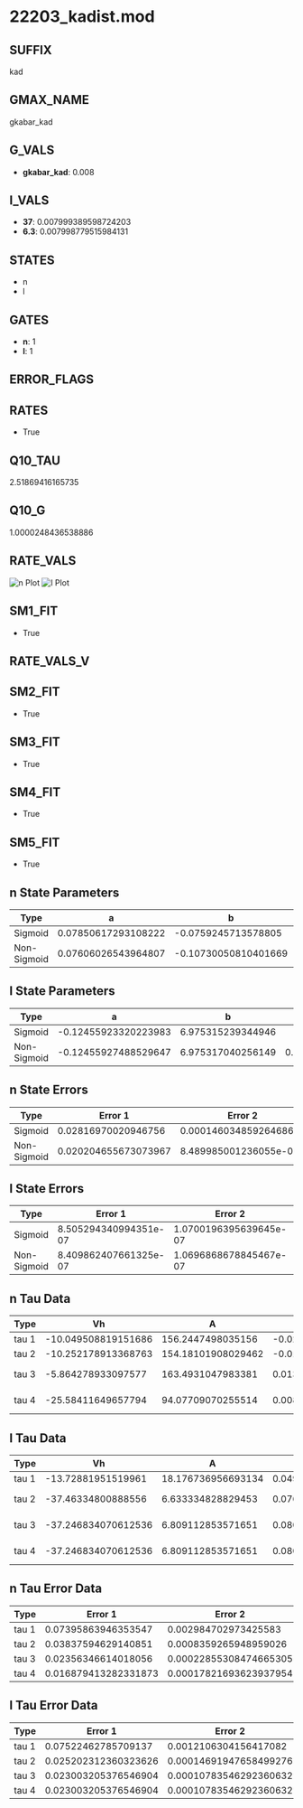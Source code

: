 # 22203_kadist.mod

## SUFFIX

kad

## GMAX_NAME

gkabar_kad

## G_VALS

- **gkabar_kad**: 0.008

## I_VALS

- **37**: 0.007999389598724203
- **6.3**: 0.007998779515984131

## STATES

- n
- l

## GATES

- **n**: 1
- **l**: 1

## ERROR_FLAGS


## RATES

- True

## Q10_TAU

2.51869416165735

## Q10_G

1.0000248436538886

## RATE_VALS

![n Plot](/Users/pbozelos/Dropbox/icg-Chai-Panos/supermodels/output_markdown_files/K/22203_kadist.mod/images/n.png)
![l Plot](/Users/pbozelos/Dropbox/icg-Chai-Panos/supermodels/output_markdown_files/K/22203_kadist.mod/images/l.png)

## SM1_FIT

- True

## RATE_VALS_V

## SM2_FIT

- True

## SM3_FIT

- True

## SM4_FIT

- True

## SM5_FIT

- True

## n State Parameters

| Type | a | b | c | d |
| --- | --- | --- | --- | --- |
| Sigmoid | 0.07850617293108222 | -0.0759245713578805 |
| Non-Sigmoid | 0.07606026543964807 | -0.10730050810401669 | 1.0090406517479602 | -0.011701444578244595 |

## l State Parameters

| Type | a | b | c | d |
| --- | --- | --- | --- | --- |
| Sigmoid | -0.12455923320223983 | 6.975315239344946 |
| Non-Sigmoid | -0.12455927488529647 | 6.975317040256149 | 0.9999998081059713 | 1.1351107586187336e-09 |

## n State Errors

| Type | Error 1 | Error 2 | Error 3 |
| --- | --- | --- | --- |
| Sigmoid | 0.02816970020946756 | 0.00014603485926468611 | 0.02188903029937066 |
| Non-Sigmoid | 0.020204655673073967 | 8.489985001236055e-05 | 0.015699858959366136 |

## l State Errors

| Type | Error 1 | Error 2 | Error 3 |
| --- | --- | --- | --- |
| Sigmoid | 8.505294340994351e-07 | 1.0700196395639645e-07 | 6.829136654439451e-07 |
| Non-Sigmoid | 8.409862407661325e-07 | 1.0696868678845467e-07 | 6.752511709105412e-07 |

## n Tau Data

| Type | Vh | A | b1 | b2 | c1 | c2 | d1 | d2 | e1 | e2 |
| --- | --- | --- | --- | --- | --- | --- | --- | --- | --- | --- |
| tau 1 | -10.049508819151686 | 156.2447498035156 | -0.023175393697947074 | -0.06847628217334172 |
| tau 2 | -10.252178913368763 | 154.18101908029462 | -0.01269824192683382 | -0.00013802312389993288 | -0.05201169146458938 | 0.0005518368370729443 |
| tau 3 | -5.864278933097577 | 163.4931047983381 | 0.013561071965967467 | -0.0003498203171753623 | -1.9677372398764948e-07 | -0.013560682331997174 | 0.0009728074866913025 | -6.958253106657748e-06 |
| tau 4 | -25.58411649657794 | 94.07709070255514 | 0.00802901852694058 | 0.00026141055551027987 | -1.0006574996102352e-05 | 4.984637269513609e-08 | -0.08336925575193618 | 0.0012674354962065393 | 8.616533531739578e-06 | -1.5533841239995741e-07 |

## l Tau Data

| Type | Vh | A | b1 | b2 | c1 | c2 | d1 | d2 | e1 | e2 |
| --- | --- | --- | --- | --- | --- | --- | --- | --- | --- | --- |
| tau 1 | -13.72881951519961 | 18.176736956693134 | 0.04919437594952383 | -0.006766423423620061 |
| tau 2 | -37.46334800888556 | 6.633334828829453 | 0.0768944257135619 | 0.0021018021374900665 | -0.02035179170526395 | 5.4592511633292145e-05 |
| tau 3 | -37.246834070612536 | 6.809112853571651 | 0.08015441713263488 | 0.0017161274769397273 | -1.327862941735391e-05 | -0.020154212998791703 | 5.720328224146396e-05 | -2.0475157609799146e-08 |
| tau 4 | -37.246834070612536 | 6.809112853571651 | 0.08015441713263488 | 0.0017161274769397273 | -1.327862941735391e-05 | 0.0 | -0.020154212998791703 | 5.720328224146396e-05 | -2.0475157609799146e-08 | 0.0 |

## n Tau Error Data

| Type | Error 1 | Error 2 | Error 3 |
| --- | --- | --- | --- |
| tau 1 | 0.07395863946353547 | 0.002984702973425583 | 0.04978893236158454 |
| tau 2 | 0.03837594629140851 | 0.0008359265948959026 | 0.025834674732717174 |
| tau 3 | 0.02356346614018056 | 0.00022855308474665305 | 0.015862917846621163 |
| tau 4 | 0.016879413282331873 | 0.00017821693623937954 | 0.011363215606901577 |

## l Tau Error Data

| Type | Error 1 | Error 2 | Error 3 |
| --- | --- | --- | --- |
| tau 1 | 0.07522462785709137 | 0.0012106304156417082 | 0.05344036578662472 |
| tau 2 | 0.025202312360323626 | 0.00014691947658499276 | 0.017903987425010627 |
| tau 3 | 0.023003205376546904 | 0.00010783546292360632 | 0.016341718724390254 |
| tau 4 | 0.023003205376546904 | 0.00010783546292360632 | 0.016341718724390254 |

